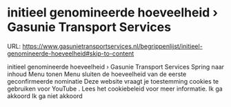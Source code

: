 # initieel genomineerde hoeveelheid › Gasunie Transport Services

URL: https://www.gasunietransportservices.nl/begrippenlijst/initieel-genomineerde-hoeveelheid#skip-to-content

initieel genomineerde hoeveelheid › Gasunie Transport Services
Spring naar inhoud
Menu tonen
Menu sluiten
de hoeveelheid van de eerste geconfirmeerde
nominatie
Deze website vraagt je toestemming cookies te gebruiken voor
YouTube
. Lees het
cookiebeleid
voor meer informatie.
Ik ga akkoord
Ik ga niet akkoord